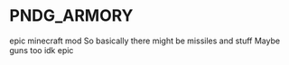 # PNDG_ARMORY
epic minecraft mod
So basically there might be missiles and stuff
Maybe guns too idk
epic
